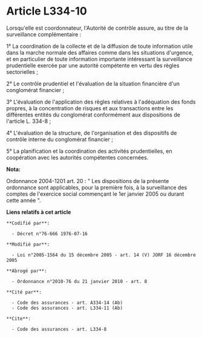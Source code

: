 # Article L334-10

Lorsqu'elle est coordonnateur, l'Autorité de contrôle assure, au titre de la surveillance complémentaire :

1° La coordination de la collecte et de la diffusion de toute information utile dans la marche normale des affaires comme
dans les situations d'urgence, et en particulier de toute information importante intéressant la surveillance prudentielle
exercée par une autorité compétente en vertu des règles sectorielles ;

2° Le contrôle prudentiel et l'évaluation de la situation financière d'un conglomérat financier ;

3° L'évaluation de l'application des règles relatives à l'adéquation des fonds propres, à la concentration de risques et aux
transactions entre les différentes entités du conglomérat conformément aux dispositions de l'article L. 334-8 ;

4° L'évaluation de la structure, de l'organisation et des dispositifs de contrôle interne du conglomérat financier ;

5° La planification et la coordination des activités prudentielles, en coopération avec les autorités compétentes concernées.

**Nota:**

Ordonnance 2004-1201 art. 20 : " Les dispositions de la présente ordonnance sont applicables, pour la première fois, à la
surveillance des comptes de l'exercice social commençant le 1er janvier 2005 ou durant cette année ".

**Liens relatifs à cet article**

	**Codifié par**:

	  - Décret n°76-666 1976-07-16

	**Modifié par**:

	  - Loi n°2005-1564 du 15 décembre 2005 - art. 14 (V) JORF 16 décembre 2005

	**Abrogé par**:

	  - Ordonnance n°2010-76 du 21 janvier 2010 - art. 8

	**Cité par**:

	  - Code des assurances - art. A334-14 (Ab)
	  - Code des assurances - art. L334-11 (Ab)

	**Cite**:

	  - Code des assurances - art. L334-8
